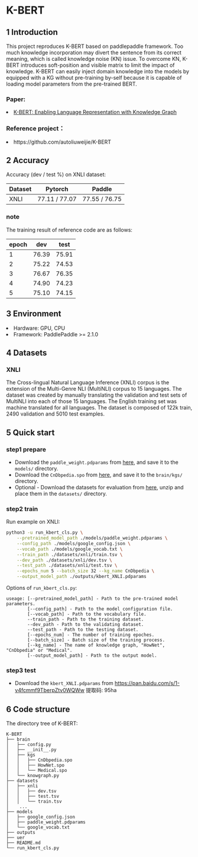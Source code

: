 # K-BERT

## 1 Introduction

This project reproduces K-BERT based on paddlepaddle framework. Too much knowledge incorporation may divert the sentence from its correct meaning, which is called knowledge noise (KN) issue. To overcome KN, K-BERT introduces soft-position and visible matrix to limit the impact of knowledge. K-BERT can easily inject domain knowledge into the models by equipped with a KG without pre-training by-self because it is capable of loading model parameters from the pre-trained BERT.

### Paper:

[<li>K-BERT: Enabling Language Representation with Knowledge Graph</li>](https://aaai.org/Papers/AAAI/2020GB/AAAI-LiuW.5594.pdf)

### Reference project：

<li>https://github.com/autoliuweijie/K-BERT</li>


## 2 Accuracy

Accuracy (dev / test %) on XNLI dataset:

| Dataset       | Pytorch        | Paddle         |
| :-----        | :----:         | :----:         |
| XNLI          | 77.11 / 77.07  | 77.55 / 76.75  |

### note

The training result of reference code are as follows:

| epoch     | dev      | test      |
| :-----    | :----:   | :----:    |
| 1         | 76.39    | 75.91     |
| 2         | 75.22    | 74.53     |
| 3         | 76.67    | 76.35     |
| 4         | 74.90    | 74.23     |
| 5         | 75.10    | 74.15     |

## 3 Environment

<li>Hardware: GPU, CPU</li>

<li>Framework: PaddlePaddle >= 2.1.0</li>

## 4 Datasets

### XNLI

The Cross-lingual Natural Language Inference (XNLI) corpus is the extension of the Multi-Genre NLI (MultiNLI) corpus to 15 languages. The dataset was created by manually translating the validation and test sets of MultiNLI into each of those 15 languages. The English training set was machine translated for all languages. The dataset is composed of 122k train, 2490 validation and 5010 test examples.

## 5 Quick start

### step1 prepare

* Download the ``paddle_weight.pdparams`` from [here](https://aistudio.baidu.com/aistudio/datasetdetail/114344), and save it to the ``models/`` directory.
* Download the ``CnDbpedia.spo`` from [here](https://share.weiyun.com/5BvtHyO), and save it to the ``brain/kgs/`` directory.
* Optional - Download the datasets for evaluation from [here](https://share.weiyun.com/5Id9PVZ), unzip and place them in the ``datasets/`` directory.

### step2 train

Run example on XNLI:
```sh
python3 -u run_kbert_cls.py \
    --pretrained_model_path ./models/paddle_weight.pdparams \
    --config_path ./models/google_config.json \
    --vocab_path ./models/google_vocab.txt \
    --train_path ./datasets/xnli/train.tsv \
    --dev_path ./datasets/xnli/dev.tsv \
    --test_path ./datasets/xnli/test.tsv \
    --epochs_num 5 --batch_size 32 --kg_name CnDbpedia \
    --output_model_path ./outputs/kbert_XNLI.pdparams
```

Options of ``run_kbert_cls.py``:
```
useage: [--pretrained_model_path] - Path to the pre-trained model parameters.
        [--config_path] - Path to the model configuration file.
        [--vocab_path] - Path to the vocabulary file.
        --train_path - Path to the training dataset.
        --dev_path - Path to the validating dataset.
        --test_path - Path to the testing dataset.
        [--epochs_num] - The number of training epoches.
        [--batch_size] - Batch size of the training process.
        [--kg_name] - The name of knowledge graph, "HowNet", "CnDbpedia" or "Medical".
        [--output_model_path] - Path to the output model.
```
### step3 test

* Download the ``kbert_XNLI.pdparams`` from https://pan.baidu.com/s/1-v4fcmmf9TberpZtv0WQWw 提取码: 95ha

## 6 Code structure

The directory tree of K-BERT:
```
K-BERT
├── brain
│   ├── config.py
│   ├── __init__.py
│   ├── kgs
│   │   ├── CnDbpedia.spo
│   │   ├── HowNet.spo
│   │   └── Medical.spo
│   └── knowgraph.py
├── datasets
│   ├── xnli
│   │   ├── dev.tsv
│   │   ├── test.tsv
│   │   └── train.tsv
│    ...
├── models
│   ├── google_config.json
│   ├── paddle_weight.pdparams
│   └── google_vocab.txt
├── outputs
├── uer
├── README.md
└── run_kbert_cls.py
```
